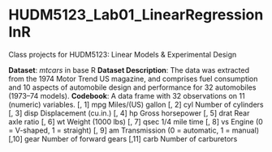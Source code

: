 # HUDM5123_Lab01_LinearRegressionInR
Class projects for HUDM5123: Linear Models &amp; Experimental Design

**Dataset**: *mtcars* in base R
**Dataset Description**: The data was extracted from the 1974 Motor Trend US magazine, and comprises fuel consumption and 10 aspects of automobile design and performance for 32 automobiles (1973–74 models).
**Codebook**:
A data frame with 32 observations on 11 (numeric) variables.
[, 1]	 mpg	 Miles/(US) gallon
[, 2]	 cyl	 Number of cylinders
[, 3]	 disp	 Displacement (cu.in.)
[, 4]	 hp	 Gross horsepower
[, 5]	 drat	 Rear axle ratio
[, 6]	 wt	 Weight (1000 lbs)
[, 7]	 qsec	 1/4 mile time
[, 8]	 vs	 Engine (0 = V-shaped, 1 = straight)
[, 9]	 am	 Transmission (0 = automatic, 1 = manual)
[,10]	 gear	 Number of forward gears
[,11]	 carb	 Number of carburetors
